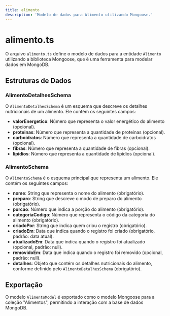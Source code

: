 ```yaml
---
title: alimento
description: 'Modelo de dados para Alimento utilizando Mongoose.'
---
```


# alimento.ts

O arquivo `alimento.ts` define o modelo de dados para a entidade `Alimento` utilizando a biblioteca Mongoose, que é uma ferramenta para modelar dados em MongoDB.

## Estruturas de Dados

### AlimentoDetalhesSchema

O `AlimentoDetalhesSchema` é um esquema que descreve os detalhes nutricionais de um alimento. Ele contém os seguintes campos:

- **valorEnergetico**: Número que representa o valor energético do alimento (opcional).
- **proteinas**: Número que representa a quantidade de proteínas (opcional).
- **carboidratos**: Número que representa a quantidade de carboidratos (opcional).
- **fibras**: Número que representa a quantidade de fibras (opcional).
- **lipidios**: Número que representa a quantidade de lipídios (opcional).

### AlimentoSchema

O `AlimentoSchema` é o esquema principal que representa um alimento. Ele contém os seguintes campos:

- **nome**: String que representa o nome do alimento (obrigatório).
- **preparo**: String que descreve o modo de preparo do alimento (obrigatório).
- **porcao**: Número que indica a porção do alimento (obrigatório).
- **categoriaCodigo**: Número que representa o código da categoria do alimento (obrigatório).
- **criadoPor**: String que indica quem criou o registro (obrigatório).
- **criadoEm**: Data que indica quando o registro foi criado (obrigatório, padrão: data atual).
- **atualizadoEm**: Data que indica quando o registro foi atualizado (opcional, padrão: null).
- **removidoEm**: Data que indica quando o registro foi removido (opcional, padrão: null).
- **detalhes**: Objeto que contém os detalhes nutricionais do alimento, conforme definido pelo `AlimentoDetalhesSchema` (obrigatório).

## Exportação

O modelo `AlimentoModel` é exportado como o modelo Mongoose para a coleção "Alimentos", permitindo a interação com a base de dados MongoDB.